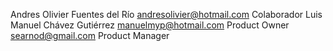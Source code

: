 Andres Olivier Fuentes del Río 
andresolivier@hotmail.com Colaborador
Luis Manuel Chávez Gutiérrez 
manuelmyp@hotmail.com Product Owner
searnod@gmail.com Product Manager

